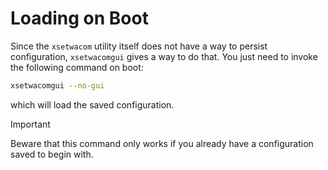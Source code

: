 # Loading on Boot

Since the `xsetwacom` utility itself does not have a way to persist \
configuration, `xsetwacomgui` gives a way to do that. You just need to invoke \
the following command on boot:

```bash
xsetwacomgui --no-gui
```

which will load the saved configuration.

> [!IMPORTANT]
> Beware that this command only works if you already have a configuration saved
> to begin with.
